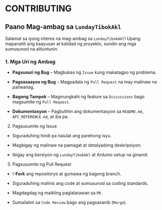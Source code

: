 # CONTRIBUTING

## Paano Mag-ambag sa `LundayTibokAkl`

Salamat sa iyong interes na mag-ambag sa `LundayTibokAkl`! Upang mapanatili ang kaayusan at kalidad ng proyekto, sundin ang mga sumusunod na alituntunin.

### 1. Mga Uri ng Ambag

- **Pagsusuri ng Bug** – Magbukas ng `Issue` kung makatagpo ng problema.

- **Pagsasaayos ng Bug** – Magpadala ng `Pull Request` na may malinaw na paliwanag.

- **Bagong Tampok** – Magmungkahi ng feature sa `Discussions` bago magsumite ng `Pull Request`.

- **Dokumentasyon** – Pagbutihin ang dokumentasyon sa `README.md`, `API_REFERENCE.md`, at iba pa.

2. Pagsusumite ng Issue

- Siguraduhing hindi pa naiulat ang parehong isyu.

- Magbigay ng malinaw na pamagat at detalyadong deskripsiyon.

- Ibigay ang bersiyon ng `LundayTibokAkl` at Arduino setup na ginamit.

3. Pagsusumite ng Pull Request

- I-**Fork** ang repositoryo at gumawa ng bagong branch.

- Siguraduhing malinis ang code at sumusunod sa coding standards.

- Magdagdag ng maikling paglalarawan sa `PR`.

- Sumailalim sa `Code Review` bago ang pagsasanib (`Merge`).